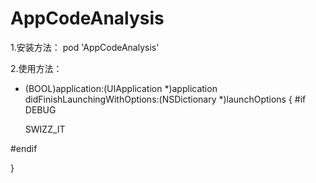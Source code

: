 # AppCodeAnalysis
1.安装方法：
pod 'AppCodeAnalysis'


2.使用方法：
- (BOOL)application:(UIApplication *)application didFinishLaunchingWithOptions:(NSDictionary *)launchOptions {
#if DEBUG

    SWIZZ_IT
    
#endif

}
